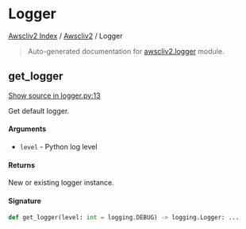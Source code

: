 # Logger

[Awscliv2 Index](../README.md#awscliv2-index) / [Awscliv2](./index.md#awscliv2) / Logger

> Auto-generated documentation for [awscliv2.logger](https://github.com/youtype/awscliv2/blob/main/awscliv2/logger.py) module.

## get_logger

[Show source in logger.py:13](https://github.com/youtype/awscliv2/blob/main/awscliv2/logger.py#L13)

Get default logger.

#### Arguments

- `level` - Python log level

#### Returns

New or existing logger instance.

#### Signature

```python
def get_logger(level: int = logging.DEBUG) -> logging.Logger: ...
```
